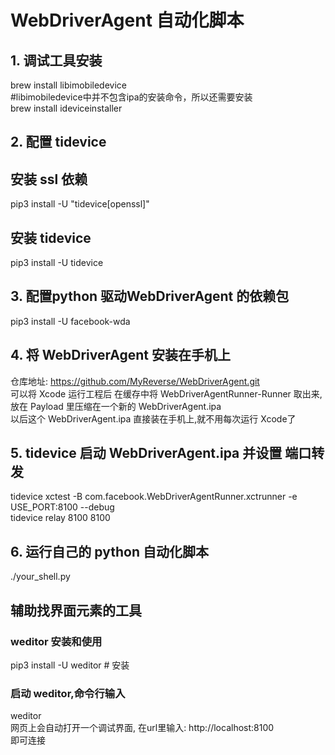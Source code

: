 # WebDriverAgent 自动化脚本

## 1. 调试工具安装
brew install libimobiledevice  
#libimobiledevice中并不包含ipa的安装命令，所以还需要安装  
brew install ideviceinstaller  

## 2. 配置 tidevice
## 安装 ssl 依赖
pip3 install -U "tidevice[openssl]" 
## 安装 tidevice
pip3 install -U tidevice

## 3. 配置python 驱动WebDriverAgent 的依赖包
pip3 install -U facebook-wda

## 4. 将 WebDriverAgent 安装在手机上
仓库地址: https://github.com/MyReverse/WebDriverAgent.git  
可以将 Xcode 运行工程后 在缓存中将 WebDriverAgentRunner-Runner 取出来, 放在 Payload 里压缩在一个新的 WebDriverAgent.ipa  
以后这个 WebDriverAgent.ipa 直接装在手机上,就不用每次运行 Xcode了   

## 5. tidevice 启动 WebDriverAgent.ipa 并设置 端口转发
tidevice xctest -B com.facebook.WebDriverAgentRunner.xctrunner -e USE_PORT:8100 --debug   
tidevice relay 8100 8100   

## 6. 运行自己的 python 自动化脚本
./your_shell.py


## 辅助找界面元素的工具
### weditor 安装和使用
pip3 install -U weditor # 安装   
### 启动 weditor,命令行输入  
weditor  
网页上会自动打开一个调试界面, 在url里输入: http://localhost:8100   
即可连接   
